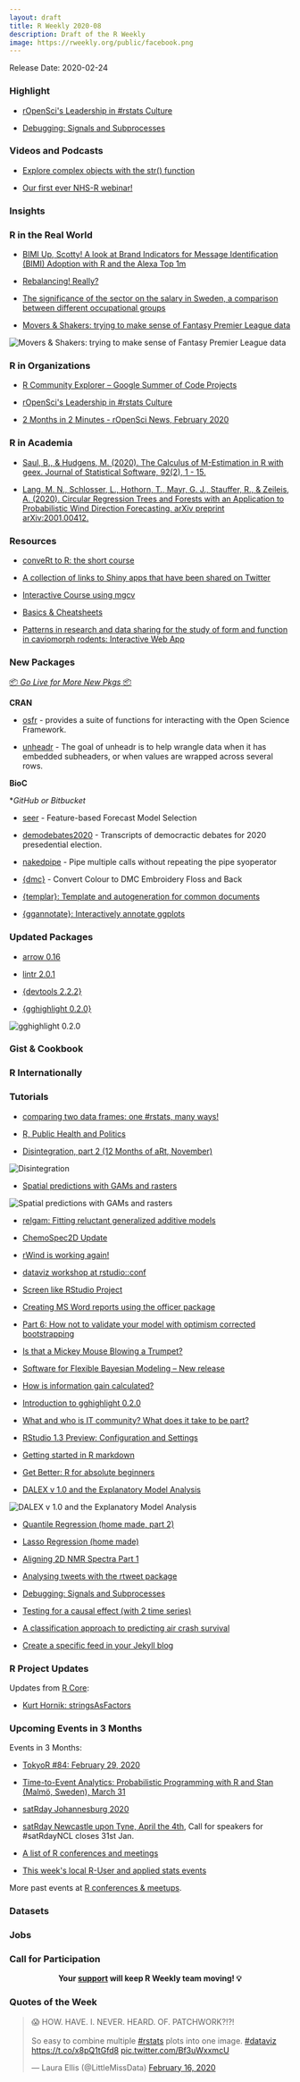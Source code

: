 ```yaml
---
layout: draft
title: R Weekly 2020-08
description: Draft of the R Weekly
image: https://rweekly.org/public/facebook.png
---
```


Release Date: 2020-02-24

###  Highlight

+ [rOpenSci's Leadership in #rstats Culture](https://ropensci.org/blog/2020/02/21/ropensci-leadership/)


+ [Debugging: Signals and Subprocesses](https://blog.r-hub.io/2020/02/20/processx-blocked-sigchld/)

###  Videos and Podcasts

+ [Explore complex objects with the str() function](https://www.youtube.com/watch?v=fGMFc60eb5k)


+ [Our first ever NHS-R webinar!](https://nhsrcommunity.com/blog/our-first-ever-nhs-r-webinar/)

### Insights






### R in the Real World

+ [BIMI Up, Scotty! A look at Brand Indicators for Message Identification (BIMI) Adoption with R and the Alexa Top 1m](https://rud.is/b/2020/02/21/bimi-up-scotty-a-look-at-brand-indicators-for-message-identification-bimi-adoption-with-r-and-the-alexa-top-1m/)

+ [Rebalancing! Really?](https://osm.netlify.com/post/rebalancing-really/)

+ [The significance of the sector on the salary in Sweden, a comparison between different occupational groups](http://mikaellundqvist.rbind.io/2020/02/19/the-significance-of-the-sector-on-the-salary-in-sweden-a-comparison-between-different-occupational-groups/)


+ [Movers & Shakers: trying to make sense of Fantasy Premier League data](https://austinwehrwein.com/post/fpl/)

![Movers & Shakers: trying to make sense of Fantasy Premier League data](https://raw.githubusercontent.com/rweekly/image/master/2020/fpl.png)

###  R in Organizations


+ [R Community Explorer – Google Summer of Code Projects](https://www.r-consortium.org/blog/2020/02/21/r-community-explorer-google-summer-of-code-projects)


+ [rOpenSci's Leadership in #rstats Culture](https://ropensci.org/blog/2020/02/21/ropensci-leadership/)

+ [2 Months in 2 Minutes - rOpenSci News, February 2020](https://ropensci.org/blog/2020/02/20/news-feb2020/)


###  R in Academia

+ [Saul, B., & Hudgens, M. (2020). The Calculus of M-Estimation in R with geex. Journal of Statistical Software, 92(2), 1 - 15.](https://www.jstatsoft.org/article/view/v092i02)

+ [Lang, M. N., Schlosser, L., Hothorn, T., Mayr, G. J., Stauffer, R., & Zeileis, A. (2020). Circular Regression Trees and Forests with an Application to Probabilistic Wind Direction Forecasting. arXiv preprint arXiv:2001.00412.](https://eeecon.uibk.ac.at/~zeileis/news/circtree/)

###  Resources

+ [conveRt to R: the short course](http://chrishanretty.co.uk/conveRt/#1)

+ [A collection of links to Shiny apps that have been shared on Twitter](https://github.com/mkearney/shinyapps_links)

+ [Interactive Course using mgcv](https://noamross.github.io/gams-in-r-course/)

+ [Basics & Cheatsheets](https://medium.com/@moorissa/the-best-resources-for-r-programming-37dbc94e0de6)

+ [Patterns in research and data sharing for the study of form and function in caviomorph rodents: Interactive Web App](https://luisdva.shinyapps.io/caviomorph_ecomorphology_resources_app/)

###  New Packages

<p class="added-hostname"><a href="https://rweekly.org/live" target="_blank" class="externalLink">📦 <i>Go Live for More New Pkgs</i> 📦</a></p>

**CRAN**

+ [osfr](https://github.com/ropensci/osfr) - provides a suite of functions for interacting with the Open Science Framework.

+ [unheadr](https://unheadr.liomys.mx/) - The goal of unheadr is to help wrangle data when it has embedded subheaders, or when values are wrapped across several rows.



**BioC**



**GitHub or Bitbucket*

+ [seer](https://github.com/thiyangt/seer) - Feature-based Forecast Model Selection

+ [demodebates2020](https://github.com/favstats/demdebates2020) - Transcripts of democractic debates for 2020 presedential election.

+ [nakedpipe](https://github.com/moodymudskipper/nakedpipe) - Pipe multiple calls without repeating the pipe syoperator

+ [{dmc}](https://github.com/sharlagelfand/dmc) - Convert Colour to DMC Embroidery Floss and Back

+ [{templar}: Template and autogeneration for common documents](https://github.com/kbodwin/templar)

+ [{ggannotate}: Interactively annotate ggplots](https://github.com/MattCowgill/ggannotate)

### Updated Packages

+ [arrow 0.16](https://arrow.apache.org/)

+ [lintr 2.0.1](https://github.com/jimhester/lintr/blob/master/NEWS.md)

+ [{devtools 2.2.2}](https://devtools.r-lib.org/news/index.html#devtools-2-2-2)

+ [{gghighlight 0.2.0}](https://cran.r-project.org/package=gghighlight)

![gghighlight 0.2.0](https://raw.githubusercontent.com/rweekly/image/master/2020/README-gghighlight-simple-1.png)

### Gist & Cookbook



### R Internationally


###  Tutorials

+ [comparing two data frames: one #rstats, many ways!](https://sharla.party/post/comparing-two-dfs/)

+ [R, Public Health and Politics](https://rviews.rstudio.com/2020/02/19/r-public-health-and-politics/)

+ [Disintegration, part 2 (12 Months of aRt, November)](https://www.williamrchase.com/post/disintegration-part-2-12-months-of-art-november/)

![Disintegration](https://raw.githubusercontent.com/rweekly/image/master/2020/artno.png)

+ [Spatial predictions with GAMs and rasters](http://www.seascapemodels.org/rstats/2020/02/19/spatial-gam-predictions.html#)

![Spatial predictions with GAMs and rasters](https://raw.githubusercontent.com/rweekly/image/master/2020/spatial-gam.png)

+ [relgam: Fitting reluctant generalized additive models](https://statisticaloddsandends.wordpress.com/2020/02/22/relgam-fitting-reluctant-generalized-additive-models/)

+ [ChemoSpec2D Update](https://chemospec.org/2020/02/19/p7/)

+ [rWind is working again!](https://allthiswasfield.blogspot.com/2020/02/rwind-is-working-again.html)

+ [dataviz workshop at rstudio::conf](https://kieranhealy.org/blog/archives/2020/02/18/dataviz-workshop-at-rstudioconf/)

+ [Screen like RStudio Project](https://uncmbbtrivia.netlify.com/post/2020/02/16/screen-like-rstudio-project/)

+ [Creating MS Word reports using the officer package](https://sciprincess.wordpress.com/2020/02/17/creating-ms-word-reports-using-the-officer-package/)

+ [Part 6: How not to validate your model with optimism corrected bootstrapping](https://intobioinformatics.wordpress.com/2020/02/17/part-6-how-not-to-validate-your-model-with-optimism-corrected-bootstrapping/)

+ [Is that a Mickey Mouse Blowing a Trumpet?](https://yihui.org/en/2020/02/on-emoji/)


+ [Software for Flexible Bayesian Modeling – New release](https://radfordneal.wordpress.com/2020/02/17/software-for-flexible-bayesian-modeling-new-release/)

+ [How is information gain calculated?](http://theautomatic.net/2020/02/18/how-is-information-gain-calculated/)

+ [Introduction to gghighlight 0.2.0 ](https://yutani.rbind.io/post/gghighlight-0-2-0/)

+ [What and who is IT community? What does it take to be part?](https://tomaztsql.wordpress.com/2020/02/18/what-and-who-is-it-community-what-does-it-take-to-be-part/)

+ [RStudio 1.3 Preview: Configuration and Settings](https://blog.rstudio.com/2020/02/18/rstudio-1-3-preview-configuration/)

+ [Getting started in R markdown](https://www.statsandr.com/blog/getting-started-in-r-markdown/)

+ [Get Better: R for absolute beginners](https://quantixed.org/2020/02/18/get-better-r-for-absolute-beginners/)

+ [DALEX v 1.0 and the Explanatory Model Analysis](https://medium.com/@ModelOriented/dalex-v-1-0-and-the-explanatory-model-analysis-419585a4ba91?source=rss-57dd112ef71e------2)

![DALEX v 1.0 and the Explanatory Model Analysis](https://raw.githubusercontent.com/rweekly/image/master/2020/dalex.png)

+ [Quantile Regression (home made, part 2)](https://freakonometrics.hypotheses.org/59875)

+ [Lasso Regression (home made)](https://freakonometrics.hypotheses.org/59955)

+ [Aligning 2D NMR Spectra Part 1](https://chemospec.org/2020/02/20/p8/)

+ [Analysing tweets with the rtweet package](https://heads0rtai1s.github.io/2020/02/20/rtweet-intro/)


+ [Debugging: Signals and Subprocesses](https://blog.r-hub.io/2020/02/20/processx-blocked-sigchld/)

+ [Testing for a causal effect (with 2 time series)](https://freakonometrics.hypotheses.org/59985)

+ [A classification approach to predicting air crash survival](https://duttashi.github.io/blog/aircraft-crash-survival/)

+ [Create a specific feed in your Jekyll blog](https://thierrymoudiki.github.io/blog/2020/02/21/misc/create-feed-jekyll-blog)



<!--<div class="post-more-begin></div><div class="post-more-end"></div>-->

###  R Project Updates

Updates from [R Core](http://developer.r-project.org/blosxom.cgi/R-devel/NEWS):

* [Kurt Hornik: stringsAsFactors](https://developer.r-project.org/Blog/public/2020/02/16/stringsasfactors/)

###  Upcoming Events in 3 Months

Events in 3 Months:

+ [TokyoR #84: February 29, 2020](https://tokyor.connpass.com/)

+ [Time-to-Event Analytics: Probabilistic Programming with R and Stan (Malmö, Sweden), March 31](https://www.meetup.com/Skane-R-User-Group/events/268627833/)

+ [satRday Johannesburg 2020](https://joburg2020.satrdays.org/)

+ [satRday Newcastle upon Tyne, April the 4th](https://newcastle2020.satrdays.org/), Call for speakers for #satRdayNCL closes 31st Jan.

+ [A list of R conferences and meetings](https://jumpingrivers.github.io/meetingsR/events.html)

+ [This week's local R-User and applied stats events](https://community.rstudio.com/c/irl)

More past events at [R conferences & meetups](https://conf.rweekly.org).


### Datasets



### Jobs




###  Call for Participation


<p class="hide-support added-hostname support-rweekly" style="text-align: center;font-weight: bold;">Your <a class="non-visited externalLink" href="https://www.patreon.com/rweekly" onclick="pas(this)">support</a> will keep R Weekly team moving! 💡</p>

###  Quotes of the Week

<blockquote class="twitter-tweet"><p lang="en" dir="ltr">😱 HOW. HAVE. I. NEVER. HEARD. OF. PATCHWORK?!?! <br><br>So easy to combine multiple <a href="https://twitter.com/hashtag/rstats?src=hash&amp;ref_src=twsrc%5Etfw">#rstats</a> plots into one image. <a href="https://twitter.com/hashtag/dataviz?src=hash&amp;ref_src=twsrc%5Etfw">#dataviz</a> <a href="https://t.co/x8pQ1tGfd8">https://t.co/x8pQ1tGfd8</a> <a href="https://t.co/Bf3uWxxmcU">pic.twitter.com/Bf3uWxxmcU</a></p>&mdash; Laura Ellis (@LittleMissData) <a href="https://twitter.com/LittleMissData/status/1229176433123168256?ref_src=twsrc%5Etfw">February 16, 2020</a></blockquote> <script async src="https://platform.twitter.com/widgets.js" charset="utf-8"></script>